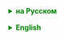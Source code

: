 <details style="margin-top: 16px">
  <summary style="cursor: pointer; color: green;"><b>на Русском</b></summary>

## Multithreading
Многопоточность в Java — это механизм, позволяющий выполнять две или более части программы одновременно. Она используется для повышения эффективности использования ресурсов компьютера, ускорения работы программ и обработки нескольких задач параллельно.

### Атомарные Классы
Атомарные операции в Java представлены классами из пакета `java.util.concurrent.atomic`. Эти классы обеспечивают примитивы для выполнения потокобезопасных операций на одном переменном значении без использования `synchronized`. Атомарные классы очень полезны в многопоточных приложениях, когда множество потоков должно безопасно выполнять операции над одним и тем же значением.

#### Основные Атомарные Классы:

- **`AtomicInteger`, `AtomicLong`, `AtomicBoolean`**:
   - Предоставляют атомарные операции для работы с целыми числами (`int`, `long`) и логическими (`boolean`) значениями соответственно.
   - Методы включают `get()`, `set()`, `getAndIncrement()`, `getAndDecrement()`, `getAndAdd()`, `compareAndSet()` и многие другие.

- **`AtomicReference`**:
   - Позволяет атомарно работать с объектными ссылками.
   - Включает методы `get()`, `set()`, `compareAndSet()` и `getAndSet()`.

- **`AtomicIntegerArray`, `AtomicLongArray`, `AtomicReferenceArray`**:
   - Представляют массивы, элементы которых можно безопасно обновлять и получать в многопоточной среде.

### Особенности и Преимущества:

- **Потокобезопасность**: Атомарные классы гарантируют, что операции над переменными будут выполнены атомарно, то есть потокобезопасно и без вмешательства других потоков.
- **Эффективность**: Во многих случаях атомарные операции более эффективны, чем использование блокировок `synchronized`, особенно когда речь идет о простых операциях над отдельными переменными.
- **Блокировки и Контекстные Переключения**: Атомарные классы позволяют избежать блокировок и связанных с ними затрат, таких как контекстные переключения, которые могут быть дорогостоящими в многопоточных приложениях.

### Пример использования `AtomicInteger`:

```
import java.util.concurrent.atomic.AtomicInteger;

public class Counter {
    private final AtomicInteger count = new AtomicInteger(0);

    public void increment() {
        count.incrementAndGet(); // Атомарно увеличивает значение на 1
    }

    public int getCount() {
        return count.get(); // Возвращает текущее значение
    }
}
```

В этом примере `AtomicInteger` используется для создания потокобезопасного счетчика. Метод `incrementAndGet()` атомарно увеличивает значение счетчика, гарантируя, что каждый поток будет видеть актуальное значение.

Атомарные классы наиболее полезны, когда необходимо выполнять простые атомарные операции над одиночными переменными или элементами массива в многопоточной среде. Они помогают упростить код и увеличить его производительность за счет уменьшения необходимости в блокировках.
___

### Класс `AtomicInteger`
Класс `AtomicInteger` в Java предоставляет набор атомарных операций для работы с целыми числами (`int`). Эти операции гарантируют корректное поведение в многопоточной среде без необходимости синхронизации.

### Основные методы `AtomicInteger`:

1. **`get()`**: - Возвращает текущее значение. (`int val = atomicInt.get();`)

2. **`set(int newValue)`**: - Устанавливает заданное значение. (`atomicInt.set(123);`)

3. **`getAndSet(int newValue)`**: - Атомарно устанавливает новое значение и возвращает предыдущее. (`int oldValue = atomicInt.getAndSet(123);`)

4. **`compareAndSet(int expect, int update)`**: - Если текущее значение равно `expect`, атомарно устанавливает значение на `update`. Возвращает `true`, если успешно. (`boolean isSuccess = atomicInt.compareAndSet(123, 234);`)

5. **`getAndIncrement()`**, **`getAndDecrement()`**, **`getAndAdd(int delta)`**:
   - `getAndIncrement()`: Атомарно увеличивает текущее значение на 1 и возвращает предыдущее значение.
   - `getAndDecrement()`: Атомарно уменьшает на 1 и возвращает предыдущее значение.
   - `getAndAdd(int delta)`: Атомарно добавляет `delta` и возвращает предыдущее значение. (`int oldValue = atomicInt.getAndAdd(5);`)

6. **`incrementAndGet()`**, **`decrementAndGet()`**, **`addAndGet(int delta)`**: - Аналогично предыдущим методам, но возвращают новое значение. (`int newVal = atomicInt.addAndGet(5);`)

7. **`lazySet(int newValue)`**: - Устанавливает значение, как `set()`, но может иметь задержку в "видимости" этого изменения для других потоков. (`atomicInt.lazySet(123);`)

8. **`weakCompareAndSet(int expect, int update)`**: - Похож на `compareAndSet()`, но может не обеспечивать полную гарантию успеха операции в многопроцессорных системах. Он может быть эффективнее на некоторых архитектурах. (`atomicInt.weakCompareAndSet(123, 234);`)
___

### AtomicReference

`AtomicReference` в Java - это класс из пакета `java.util.concurrent.atomic`, который предоставляет способ безопасно работать с ссылками на объекты в многопоточной среде. `AtomicReference` обеспечивает атомарные операции для ссылок на объекты, что позволяет избежать проблем с согласованностью данных, которые могут возникнуть при использовании обычных ссылок в многопоточных приложениях.

```
import java.util.concurrent.atomic.AtomicReference;

public class Main {
    static class SharedObject {
        private String value;

        public SharedObject(String value) {
            this.value = value;
        }

        public String getValue() {
            return value;
        }

        public void setValue(String value) {
            this.value = value;
        }
    }

    public static void main(String[] args) throws InterruptedException {
        AtomicReference<SharedObject> atomicRef = new AtomicReference<>(new SharedObject("Initial"));

        Thread updater = new Thread(() -> {
            SharedObject current = atomicRef.get();
            SharedObject updated = new SharedObject("Updated");
            atomicRef.compareAndSet(current, updated);
        });

        updater.start();
        updater.join();

        System.out.println("New Value: " + atomicRef.get().getValue());
    }
}
```

В этом примере `AtomicReference` используется для атомарного обновления ссылки на `SharedObject`. Поток `updater` атомарно обновляет значение, используя `compareAndSet()`.
Главный поток затем выводит обновленное значение после того, как `updater` завершил свою работу.
___

### AtomicIntegerArray
`AtomicIntegerArray` - это класс в пакете `java.util.concurrent.atomic` в Java, предназначенный для безопасного выполнения атомарных операций на массиве целых чисел (`int[]`) в многопоточной среде. Этот класс обеспечивает атомарное обновление элементов массива, что позволяет избежать проблем с согласованностью данных и блокировками, характерными для многопоточных приложений.

```
import java.util.concurrent.atomic.AtomicIntegerArray;

public class Main {
    public static void main(String[] args) {
        AtomicIntegerArray atomicArray = new AtomicIntegerArray(10); // массив из 10 элементов

        // Установка значения
        atomicArray.set(0, 123);

        // Атомарное увеличение значения
        atomicArray.incrementAndGet(0);

        // Получение и вывод значения
        int value = atomicArray.get(0);
        System.out.println("Value: " + value);
    }
}
```

В этом примере создается `AtomicIntegerArray` размером 10 элементов. Демонстрируется установка значения, его атомарное увеличение и получение значения элемента массива.
___

### Класс Semaphore
Класс `Semaphore` в Java является частью пакета `java.util.concurrent` и представляет собой один из механизмов синхронизации. Основная функция семафора - управление доступом к общим ресурсам при параллельном выполнении кода в многопоточной среде.

### Основные Характеристики и Методы:

1. **Счетчик Разрешений (Permits)**:
   - `Semaphore` инициализируется определенным количеством "разрешений" (permits).
   - Количество разрешений указывает на то, сколько потоков может одновременно использовать общий ресурс.

2. **`acquire()` и `release()`**:
   - Метод `acquire()` используется потоком для получения разрешения. Если разрешение доступно, семафор уменьшает количество доступных разрешений и позволяет потоку продолжить выполнение. Если разрешения нет, поток блокируется до его освобождения.
   - Метод `release()` освобождает разрешение, возвращая его семафору. Это увеличивает количество доступных разрешений, и другой ожидающий поток может его захватить.

3. **Справедливость (Fairness)**:
   - `Semaphore` можно создать как справедливый (fair) или несправедливый (unfair). В справедливом режиме разрешения предоставляются ожидающим потокам в порядке их запросов.

4. **`tryAcquire()`**:
   - Этот метод позволяет потоку попытаться получить разрешение без блокировки. Он возвращает `true`, если разрешение было получено, и `false` в противном случае.

### Пример использования:

```
import java.util.concurrent.Semaphore;

public class SharedResource {
    private final Semaphore semaphore = new Semaphore(2); // Семафор с 2 разрешениями

    public void useResource() throws InterruptedException {
        semaphore.acquire(); // Запрос на получение разрешения
        try {
            // Действия с ресурсом
        } finally {
            semaphore.release(); // Освобождение разрешения
        }
    }
}
```

В этом примере семафор инициализирован двумя разрешениями, что означает, что два потока могут одновременно использовать общий ресурс. Другие потоки будут ожидать, пока одно из разрешений не будет освобождено.


</details>

<details style="margin-top: 16px">
  <summary style="cursor: pointer; color: green;"><b>English</b></summary>

## Multithreading
Multithreading in Java is a mechanism that allows executing two or more parts of a program simultaneously. It is used to enhance the efficiency of computer resource usage, speed up program execution, and handle multiple tasks in parallel.

## Atomic Classes
Atomic operations in Java are represented by classes from the `java.util.concurrent.atomic` package. These classes provide primitives for performing thread-safe operations on a single variable value without using `synchronized`. Atomic classes are very useful in multithreaded applications where multiple threads need to safely perform operations on the same value.

#### Main Atomic Classes:

- **`AtomicInteger`, `AtomicLong`, `AtomicBoolean`**:
   - Provide atomic operations for working with integer (`int`, `long`) and boolean (`boolean`) values, respectively.
   - Methods include `get()`, `set()`, `getAndIncrement()`, `getAndDecrement()`, `getAndAdd()`, `compareAndSet()`, and many more.

- **`AtomicReference`**:
   - Allows atomic operations on object references.
   - Includes methods `get()`, `set()`, `compareAndSet()`, and `getAndSet()`.

- **`AtomicIntegerArray`, `AtomicLongArray`, `AtomicReferenceArray`**:
   - Represent arrays whose elements can be safely updated and retrieved in a multithreaded environment.

### Features and Advantages:

- **Thread Safety**: Atomic classes ensure that operations on variables are performed atomically, meaning thread-safe and without interference from other threads.
- **Efficiency**: In many cases, atomic operations are more efficient than using `synchronized` locks, especially when dealing with simple operations on individual variables.
- **Locks and Context Switching**: Atomic classes help avoid locks and associated costs such as context switching, which can be expensive in multithreaded applications.

### Example of Using `AtomicInteger`:

```java
import java.util.concurrent.atomic.AtomicInteger;

public class Counter {
    private final AtomicInteger count = new AtomicInteger(0);

    public void increment() {
        count.incrementAndGet(); // Atomically increments the value by 1
    }

    public int getCount() {
        return count.get(); // Returns the current value
    }
}
```

In this example, `AtomicInteger` is used to create a thread-safe counter. The `incrementAndGet()` method atomically increases the counter's value, ensuring that each thread will see the updated value.

Atomic classes are most useful when simple atomic operations need to be performed on single variables or array elements in a multithreaded environment. They help simplify the code and enhance performance by reducing the need for locks.
___

### Class `AtomicInteger`
The `AtomicInteger` class in Java provides a set of atomic operations for working with integer (`int`) values. These operations ensure correct behavior in a multithreaded environment without the need for synchronization.

### Main Methods of `AtomicInteger`:

1. **`get()`**: - Returns the current value. (`int val = atomicInt.get();`)

2. **`set(int newValue)`**: - Sets the given value. (`atomicInt.set(123);`)

3. **`getAndSet(int newValue)`**: - Atomically sets the new value and returns the old one. (`int oldValue = atomicInt.getAndSet(123);`)

4. **`compareAndSet(int expect, int update)`**: - If the current value equals `expect`, atomically sets the value to `update`. Returns `true` if successful. (`boolean isSuccess = atomicInt.compareAndSet(123, 234);`)

5. **`getAndIncrement()`**, **`getAndDecrement()`**, **`getAndAdd(int delta)`**:
   - `getAndIncrement()`: Atomically increases the current value by 1 and returns the old value.
   - `getAndDecrement()`: Atomically decreases by 1 and returns the old value.
   - `getAndAdd(int delta)`: Atomically adds `delta` and returns the old value. (`int oldValue = atomicInt.getAndAdd(5);`)

6. **`incrementAndGet()`**, **`decrementAndGet()`**, **`addAndGet(int delta)`**: - Similar to the previous methods but return the new value. (`int newVal = atomicInt.addAndGet(5);`)

7. **`lazySet(int newValue)`**: - Sets the value, like `set()`, but may have a delay in the visibility of this change to other threads. (`atomicInt.lazySet(123);`)

8. **`weakCompareAndSet(int expect, int update)`**: - Similar to `compareAndSet()`, but may not provide a full guarantee of operation success in multiprocessor systems. It can be more efficient on some architectures. (`atomicInt.weakCompareAndSet(123, 234);`)
___

### AtomicReference

`AtomicReference` in Java is a class from the `java.util.concurrent.atomic` package that provides a way to safely work with object references in a multithreaded environment. `AtomicReference` ensures atomic operations for object references, allowing to avoid consistency issues that might arise when using regular references in multithreaded applications.

```
import java.util.concurrent.atomic.AtomicReference;

public class Main {
    static class SharedObject {
        private String value;

        public SharedObject(String value) {
            this.value = value;
        }

        public String getValue() {
            return value;
        }

        public void setValue(String value) {
            this.value = value;
        }
    }

    public static void main(String[] args) throws InterruptedException {
        AtomicReference<SharedObject> atomicRef = new AtomicReference<>(new SharedObject("Initial"));

        Thread updater = new Thread(() -> {
            SharedObject current = atomicRef.get();
            SharedObject updated = new SharedObject("Updated");
            atomicRef.compareAndSet(current, updated);
        });

        updater.start();
        updater.join();

        System.out.println("New Value: " + atomicRef.get().getValue());
    }
}
```

In this example, `AtomicReference` is used for atomically updating the reference to `SharedObject`. The `updater` thread atomically updates the value using `compareAndSet()`.
The main thread then prints the updated value after `updater` has completed its work.
___

### AtomicIntegerArray
`AtomicIntegerArray` is a class in the `java.util.concurrent.atomic` package in Java, designed for safe execution of atomic operations on an array of integers (`int[]`) in a multithreaded environment. This class provides atomic update of array elements, allowing to avoid consistency issues and locks typical for multithreaded applications.

```
import java.util.concurrent.atomic.AtomicIntegerArray;

public class Main {
    public static void main(String[] args) {
        AtomicIntegerArray atomicArray = new AtomicIntegerArray(10); // array of 10 elements

        // Setting a value
        atomicArray.set(0, 123);

        // Atomically incrementing the value
        atomicArray.incrementAndGet(0);

        // Retrieving and printing the value
        int value = atomicArray.get(0);
        System.out.println("Value: " + value);
    }
}
```

In this example, an `AtomicIntegerArray` of 10 elements is created. It demonstrates setting a value, atomically incrementing it, and retrieving the value of an array element.
___

### Class Semaphore
The `Semaphore` class in Java is part of the `java.util.concurrent` package and represents one of the synchronization mechanisms. The main function of a semaphore is to manage access to shared resources when executing code in parallel in a multithreaded environment.

### Main Characteristics and Methods:

1. **Permit Counter**:
   - A `Semaphore` is initialized with a certain number of "permits".
   - The number of permits indicates how many threads can simultaneously use a shared resource.

2. **`acquire()` and `release()`**:
   - The `acquire()` method is used by a thread to obtain a permit. If a permit is available, the semaphore decrements the number of available permits and allows the thread to proceed. If no permit is available, the thread is blocked until a permit is released.
   - The `release()` method releases a permit, returning it to the semaphore. This increases the number of available permits, and another waiting thread can capture it.

3. **Fairness**:
   - A `Semaphore` can be created as fair (fair) or unfair (unfair). In a fair mode, permits are granted to waiting threads in the order of their requests.

4. **`tryAcquire()`**:
   - This method allows a thread to attempt to obtain a permit without blocking. It returns `true` if the permit was obtained, and `false` otherwise.

### Example of Usage:

```
import java.util.concurrent.Semaphore;

public class SharedResource {
    private final Semaphore semaphore = new Semaphore(2); // Semaphore with 2 permits

    public void useResource() throws InterruptedException {
        semaphore.acquire(); // Request to obtain a permit
        try {
            // Actions with the resource
        } finally {
            semaphore.release(); // Releasing the permit
        }
    }
}
```

In this example, the semaphore is initialized with two permits, meaning two threads can simultaneously use the shared resource. Other threads will wait until one of the permits is released.

</details>